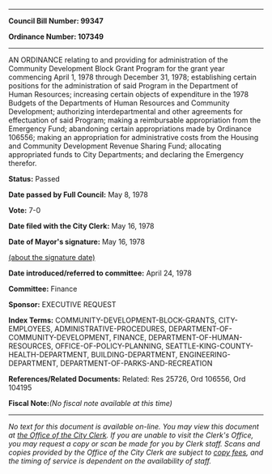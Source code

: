 

********

**Council Bill Number: 99347**
   
**Ordinance Number: 107349**
********

 AN ORDINANCE relating to and providing for administration of the Community Development Block Grant Program for the grant year commencing April 1, 1978 through December 31, 1978; establishing certain positions for the administration of said Program in the Department of Human Resources; increasing certain objects of expenditure in the 1978 Budgets of the Departments of Human Resources and Community Development; authorizing interdepartmental and other agreements for effectuation of said Program; making a reimbursable appropriation from the Emergency Fund; abandoning certain appropriations made by Ordinance 106556; making an appropriation for administrative costs from the Housing and Community Development Revenue Sharing Fund; allocating appropriated funds to City Departments; and declaring the Emergency therefor.

**Status:** Passed
   
**Date passed by Full Council:** May 8, 1978
   
**Vote:** 7-0
   
**Date filed with the City Clerk:** May 16, 1978
   
**Date of Mayor's signature:** May 16, 1978
   
[(about the signature date)](/~public/approvaldate.htm)
   
   
   
**Date introduced/referred to committee:** April 24, 1978
   
**Committee:** Finance
   
**Sponsor:** EXECUTIVE REQUEST
   
   
**Index Terms:** COMMUNITY-DEVELOPMENT-BLOCK-GRANTS, CITY-EMPLOYEES, ADMINISTRATIVE-PROCEDURES, DEPARTMENT-OF-COMMUNITY-DEVELOPMENT, FINANCE, DEPARTMENT-OF-HUMAN-RESOURCES, OFFICE-OF-POLICY-PLANNING, SEATTLE-KING-COUNTY-HEALTH-DEPARTMENT, BUILDING-DEPARTMENT, ENGINEERING-DEPARTMENT, DEPARTMENT-OF-PARKS-AND-RECREATION

**References/Related Documents:** Related: Res 25726, Ord 106556, Ord 104195

**Fiscal Note:**_(No fiscal note available at this time)_
********

_No text for this document is available on-line. You may view this document at [the Office of the City Clerk](http://www.seattle.gov/leg/clerk/contactUs.htm). If you are unable to visit the Clerk's Office, you may request a copy or scan be made for you by Clerk staff. Scans and copies provided by the Office of the City Clerk are subject to [copy fees](http://clerk.seattle.gov/~public/clerkfees.htm), and the timing of service is dependent on the availability of staff._

